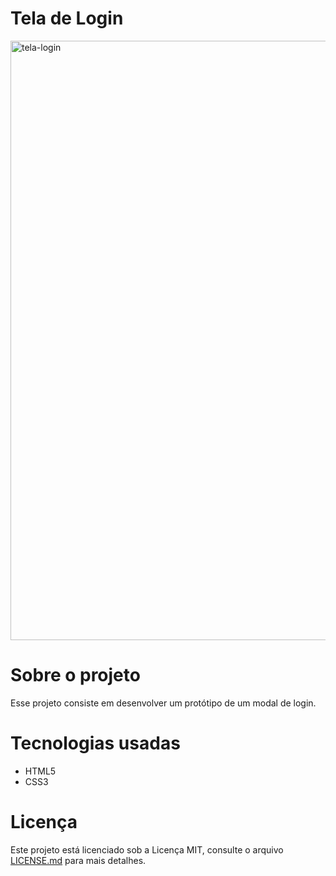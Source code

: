 # Tela de Login
<img width="959" alt="tela-login" src="https://user-images.githubusercontent.com/80436010/199790035-a1dbeafb-a018-4c5f-b47b-dbbfa062da4c.PNG">

# Sobre o projeto
Esse projeto consiste em desenvolver um protótipo de um modal de login.

# Tecnologias usadas
- HTML5
- CSS3

# Licença
Este projeto está licenciado sob a Licença MIT, consulte o arquivo [LICENSE.md](https://github.com/marcelladuraes/tela-login/blob/main/LICENSE) para mais detalhes.
